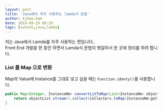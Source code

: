 ```yaml
---
layout: post
title: 'Java에서 자주 사용하는 lamda식 문법'
author: kjham.ham
date: 2019-09-19 09:20
tags: [swtech,java,lamda]
---
```


저는 Java에서 Lamda를 자주 사용하는 편입니다..  
Front End 개발을 한 동안 하면서 Lamda식 문법이 헷갈려서 한 곳에 정리를 하려 합니다.  

### List 를 Map 으로 변환   
Map의 Value에 Instance를 그대로 넣고 싶을 때는 `Function.identy()`를 사용합니다.  
~~~java
public Map<Integer, InstanceNm> convertLitToMap(List<InstanceNm> objectList) {
    return objectList.stream().collect(Collectors.toMap(InstanceNm:getId, Function.identy(), (v1, v2) -> v1, HashMap::new));
}
~~~

